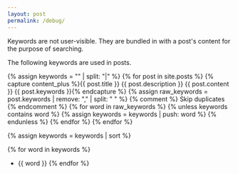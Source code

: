 ```yaml
---
layout: post
permalink: /debug/
---
```


Keywords are not user-visible. They are bundled in with a post's content for the purpose of searching.

The following keywords are used in posts.

{% assign keywords = "" | split: "|" %}
{% for post in site.posts %}
    {% capture content_plus %}{{ post.title }} {{ post.description }} {{ post.content }} {{ post.keywords }}{% endcapture %}
    {% assign raw_keywords = post.keywords
        | remove: ","
        | split: " "
    %}
    {% comment %} Skip duplicates {% endcomment %}
    {% for word in raw_keywords %}
        {% unless keywords contains word %}
            {% assign keywords = keywords | push: word %}
        {% endunless %}
    {% endfor %}
{% endfor %}

{% assign keywords = keywords | sort %}

{% for word in keywords %}
- {{ word }}
{% endfor %}
